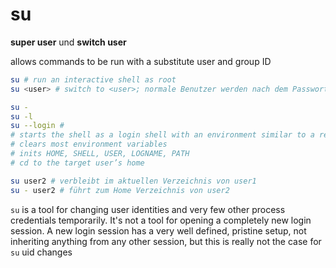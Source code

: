 # su

**super user** und **switch user**

allows commands to be run with a substitute user and group ID

```sh
su # run an interactive shell as root
su <user> # switch to <user>; normale Benutzer werden nach dem Passwort von <user> gefragt; root nicht

su - 
su -l
su --login # 
# starts the shell as a login shell with an environment similar to a real login:
# clears most environment variables
# inits HOME, SHELL, USER, LOGNAME, PATH
# cd to the target user’s home

su user2 # verbleibt im aktuellen Verzeichnis von user1
su - user2 # führt zum Home Verzeichnis von user2
```

`su` is a tool for changing user identities and very few other process credentials temporarily. It's not a tool for opening a completely new login session. A new login session has a very well defined, pristine setup, not inheriting anything from any other session, but this is really not the case for `su` uid changes